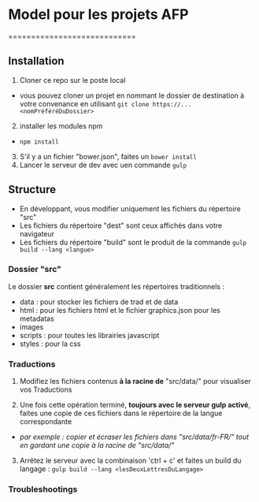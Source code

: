 # Model pour les projets AFP
============================

## Installation

1. Cloner ce repo sur le poste local
  * vous pouvez cloner un projet en nommant le dossier de destination à votre convenance en utilisant ```git clone https://... <nomPréféréDuDossier>```
2. installer les modules npm
  * ```npm install```
3. S'il y a un fichier "bower.json", faites un ```bower install```
4. Lancer le serveur de dev avec uen commande ```gulp```

## Structure

* En développant, vous modifier uniquement les fichiers du répertoire "src"
* Les fichiers du répertoire "dest" sont ceux affichés dans votre navigateur
* Les fichiers du répertoire "build" sont le produit de la commande ```gulp build --lang <langue>```

### Dossier "src"
Le dossier **src** contient généralement les répertoires traditionnels :
* data : pour stocker les fichiers de trad et de data
* html : pour les fichiers html et le fichier graphics.json pour les metadatas
* images
* scripts : pour toutes les librairies javascript
* styles : pour la css

### Traductions

1. Modifiez les fichiers contenus **à la racine de** "src/data/" pour visualiser vos Traductions

2. Une fois cette opération terminé, **toujours avec le serveur gulp activé**, faites une copie de ces fichiers dans le répertoire de la langue correspondante
  * *par exemple : copier et écraser les fichiers dans "src/data/fr-FR/" tout en gardant une copie à la racine de "src/data/"*

3. Arrêtez le serveur avec la combinaison 'ctrl + c' et faites un build du langage : ```gulp build --lang <lesDeuxLettresDuLangage>```

### Troubleshootings
